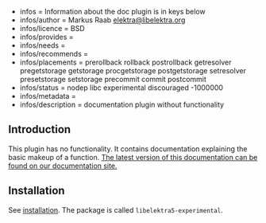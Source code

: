 - infos = Information about the doc plugin is in keys below
- infos/author = Markus Raab <elektra@libelektra.org>
- infos/licence = BSD
- infos/provides =
- infos/needs =
- infos/recommends =
- infos/placements = prerollback rollback postrollback getresolver pregetstorage getstorage procgetstorage postgetstorage setresolver presetstorage setstorage precommit commit postcommit
- infos/status = nodep libc experimental discouraged -1000000
- infos/metadata =
- infos/description = documentation plugin without functionality

## Introduction

This plugin has no functionality. It contains documentation explaining the basic makeup of a function. [The latest version of this documentation can be found on our documentation site.](https://doc.libelektra.org/api/master/html/group__plugin.html)

## Installation

See [installation](/doc/INSTALL.md).
The package is called `libelektra5-experimental`.
